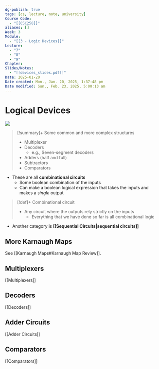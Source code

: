 ```yaml
---
dg-publish: true
tags: [cs, lecture, note, university]
Course Code:
  - "[[CSC258]]"
aliases: []
Week: 3
Module:
  - "[[3 - Logic Devices]]"
Lecture:
  - "7"
  - "8"
  - "9"
Chapter: 
Slides/Notes:
  - "[[devices_slides.pdf]]"
Date: 2025-01-20
Date created: Mon., Jan. 20, 2025, 1:37:48 pm
Date modified: Sun., Feb. 23, 2025, 5:00:13 am
---
```


# Logical Devices

![](https://i.imgur.com/IsfPDjA.png)

> [!summary]+ Some common and more complex structures
> - Multiplexer
> - Decoders
>     - e.g., Seven-segment decoders
> - Adders (half and full)
> - Subtractors
> - Comparators

- These are all **combinational circuits**
    - Some boolean combination of the inputs
    - Can make a boolean logical expression that takes the inputs and makes a *single* output

> [!def]+ Combinational circuit
> - Any circuit where the outputs rely strictly on the inputs
>     - Everything that we have done so far is all combinational logic

- Another category is **[[Sequential Circuits|sequential circuits]]**

## More Karnaugh Maps

See [[Karnaugh Maps#Karnaugh Map Review]].

## Multiplexers

[[Multiplexers]]

## Decoders

[[Decoders]]

## Adder Circuits

[[Adder Circuits]]

## Comparators

[[Comparators]]
